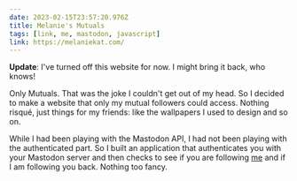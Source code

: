 ```yaml
---
date: 2023-02-15T23:57:20.976Z
title: Melanie's Mutuals
tags: [link, me, mastodon, javascript]
link: https://melaniekat.com/
---
```


**Update**: I've turned off this website for now. I might bring it back, who knows!

Only Mutuals. That was the joke I couldn't get out of my head. So I decided to make a website that only my mutual followers could access. Nothing risqué, just things for my friends: like the wallpapers I used to design and so on.

While I had been playing with the Mastodon API, I had not been playing with the authenticated part. So I built an application that authenticates you with your Mastodon server and then checks to see if you are following [me](https://nyan.lol/@zicklepop) and if I am following you back. Nothing too fancy.
